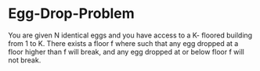 # Egg-Drop-Problem
You are given N identical eggs and you have access to a K- floored building from 1 to K. There exists a floor f where such that any egg dropped at a floor higher than f will break, and any egg dropped at or below floor f will not break.
